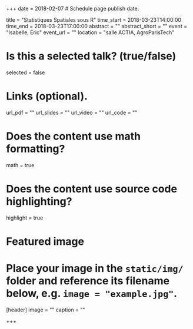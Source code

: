 +++
date = 2018-02-07  # Schedule page publish date.

title = "Statistiques Spatiales sous R"
time_start = 2018-03-23T14:00:00
time_end = 2018-03-23T17:00:00
abstract = ""
abstract_short = ""
event = "Isabelle, Éric"
event_url = ""
location = "salle ACTIA, AgroParisTech"

# Is this a selected talk? (true/false)
selected = false

# Links (optional).
url_pdf = ""
url_slides = ""
url_video = ""
url_code = ""

# Does the content use math formatting?
math = true

# Does the content use source code highlighting?
highlight = true

# Featured image
# Place your image in the `static/img/` folder and reference its filename below, e.g. `image = "example.jpg"`.
[header]
image = ""
caption = ""

+++
